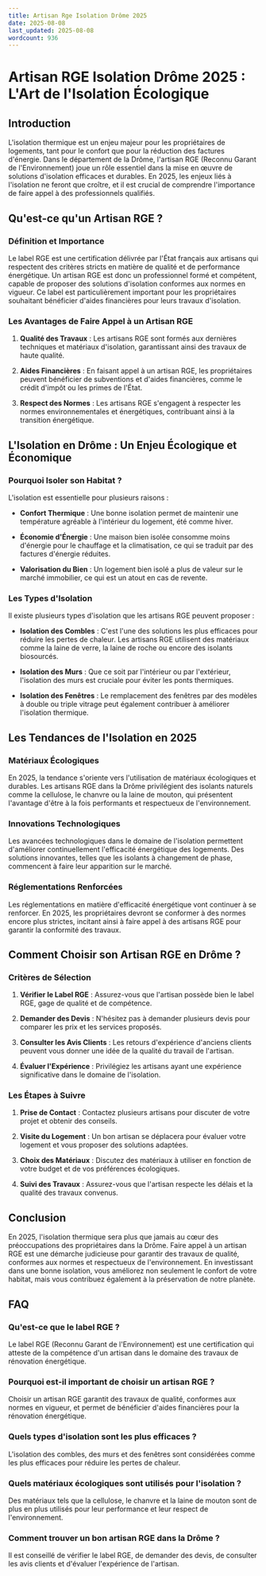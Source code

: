 ```yaml
---
title: Artisan Rge Isolation Drôme 2025
date: 2025-08-08
last_updated: 2025-08-08
wordcount: 936
---
```


# Artisan RGE Isolation Drôme 2025 : L'Art de l'Isolation Écologique

## Introduction

L'isolation thermique est un enjeu majeur pour les propriétaires de logements, tant pour le confort que pour la réduction des factures d'énergie. Dans le département de la Drôme, l'artisan RGE (Reconnu Garant de l'Environnement) joue un rôle essentiel dans la mise en œuvre de solutions d'isolation efficaces et durables. En 2025, les enjeux liés à l'isolation ne feront que croître, et il est crucial de comprendre l'importance de faire appel à des professionnels qualifiés.

## Qu'est-ce qu'un Artisan RGE ?

### Définition et Importance

Le label RGE est une certification délivrée par l'État français aux artisans qui respectent des critères stricts en matière de qualité et de performance énergétique. Un artisan RGE est donc un professionnel formé et compétent, capable de proposer des solutions d'isolation conformes aux normes en vigueur. Ce label est particulièrement important pour les propriétaires souhaitant bénéficier d'aides financières pour leurs travaux d'isolation.

### Les Avantages de Faire Appel à un Artisan RGE

1. **Qualité des Travaux** : Les artisans RGE sont formés aux dernières techniques et matériaux d'isolation, garantissant ainsi des travaux de haute qualité.
   
2. **Aides Financières** : En faisant appel à un artisan RGE, les propriétaires peuvent bénéficier de subventions et d'aides financières, comme le crédit d'impôt ou les primes de l'État.

3. **Respect des Normes** : Les artisans RGE s'engagent à respecter les normes environnementales et énergétiques, contribuant ainsi à la transition énergétique.

## L'Isolation en Drôme : Un Enjeu Écologique et Économique

### Pourquoi Isoler son Habitat ?

L'isolation est essentielle pour plusieurs raisons :

- **Confort Thermique** : Une bonne isolation permet de maintenir une température agréable à l'intérieur du logement, été comme hiver.
  
- **Économie d'Énergie** : Une maison bien isolée consomme moins d'énergie pour le chauffage et la climatisation, ce qui se traduit par des factures d'énergie réduites.

- **Valorisation du Bien** : Un logement bien isolé a plus de valeur sur le marché immobilier, ce qui est un atout en cas de revente.

### Les Types d'Isolation

Il existe plusieurs types d'isolation que les artisans RGE peuvent proposer :

- **Isolation des Combles** : C'est l'une des solutions les plus efficaces pour réduire les pertes de chaleur. Les artisans RGE utilisent des matériaux comme la laine de verre, la laine de roche ou encore des isolants biosourcés.

- **Isolation des Murs** : Que ce soit par l'intérieur ou par l'extérieur, l'isolation des murs est cruciale pour éviter les ponts thermiques.

- **Isolation des Fenêtres** : Le remplacement des fenêtres par des modèles à double ou triple vitrage peut également contribuer à améliorer l'isolation thermique.

## Les Tendances de l'Isolation en 2025

### Matériaux Écologiques

En 2025, la tendance s'oriente vers l'utilisation de matériaux écologiques et durables. Les artisans RGE dans la Drôme privilégient des isolants naturels comme la cellulose, le chanvre ou la laine de mouton, qui présentent l'avantage d'être à la fois performants et respectueux de l'environnement.

### Innovations Technologiques

Les avancées technologiques dans le domaine de l'isolation permettent d'améliorer continuellement l'efficacité énergétique des logements. Des solutions innovantes, telles que les isolants à changement de phase, commencent à faire leur apparition sur le marché.

### Réglementations Renforcées

Les réglementations en matière d'efficacité énergétique vont continuer à se renforcer. En 2025, les propriétaires devront se conformer à des normes encore plus strictes, incitant ainsi à faire appel à des artisans RGE pour garantir la conformité des travaux.

## Comment Choisir son Artisan RGE en Drôme ?

### Critères de Sélection

1. **Vérifier le Label RGE** : Assurez-vous que l'artisan possède bien le label RGE, gage de qualité et de compétence.

2. **Demander des Devis** : N'hésitez pas à demander plusieurs devis pour comparer les prix et les services proposés.

3. **Consulter les Avis Clients** : Les retours d'expérience d'anciens clients peuvent vous donner une idée de la qualité du travail de l'artisan.

4. **Évaluer l'Expérience** : Privilégiez les artisans ayant une expérience significative dans le domaine de l'isolation.

### Les Étapes à Suivre

1. **Prise de Contact** : Contactez plusieurs artisans pour discuter de votre projet et obtenir des conseils.

2. **Visite du Logement** : Un bon artisan se déplacera pour évaluer votre logement et vous proposer des solutions adaptées.

3. **Choix des Matériaux** : Discutez des matériaux à utiliser en fonction de votre budget et de vos préférences écologiques.

4. **Suivi des Travaux** : Assurez-vous que l'artisan respecte les délais et la qualité des travaux convenus.

## Conclusion

En 2025, l'isolation thermique sera plus que jamais au cœur des préoccupations des propriétaires dans la Drôme. Faire appel à un artisan RGE est une démarche judicieuse pour garantir des travaux de qualité, conformes aux normes et respectueux de l'environnement. En investissant dans une bonne isolation, vous améliorez non seulement le confort de votre habitat, mais vous contribuez également à la préservation de notre planète.

## FAQ

### Qu'est-ce que le label RGE ?

Le label RGE (Reconnu Garant de l'Environnement) est une certification qui atteste de la compétence d'un artisan dans le domaine des travaux de rénovation énergétique.

### Pourquoi est-il important de choisir un artisan RGE ?

Choisir un artisan RGE garantit des travaux de qualité, conformes aux normes en vigueur, et permet de bénéficier d'aides financières pour la rénovation énergétique.

### Quels types d'isolation sont les plus efficaces ?

L'isolation des combles, des murs et des fenêtres sont considérées comme les plus efficaces pour réduire les pertes de chaleur.

### Quels matériaux écologiques sont utilisés pour l'isolation ?

Des matériaux tels que la cellulose, le chanvre et la laine de mouton sont de plus en plus utilisés pour leur performance et leur respect de l'environnement.

### Comment trouver un bon artisan RGE dans la Drôme ?

Il est conseillé de vérifier le label RGE, de demander des devis, de consulter les avis clients et d'évaluer l'expérience de l'artisan.